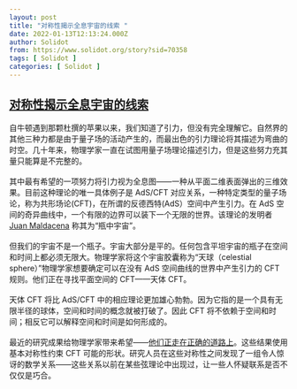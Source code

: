 ```yaml
---
layout: post
title: "对称性揭示全息宇宙的线索 "
date: 2022-01-13T12:13:24.000Z
author: Solidot
from: https://www.solidot.org/story?sid=70358
tags: [ Solidot ]
categories: [ Solidot ]
---
```

<!--1642076004000-->
[对称性揭示全息宇宙的线索](https://www.solidot.org/story?sid=70358)
------

<div>
自牛顿遇到那颗杜撰的苹果以来，我们知道了引力，但没有完全理解它。自然界的其他三种力都是由于量子场的活动产生的，而最出色的引力理论将其描述为弯曲的时空。几十年来，物理学家一直在试图用量子场理论描述引力，但是这些努力充其量只能算是不完整的。<br><br>其中最有希望的一项努力将引力视为全息图——一种从平面二维表面弹出的三维效果。目前这种理论的唯一具体例子是 AdS/CFT 对应关系，一种特定类型的量子场论，称为共形场论(CFT)，在所谓的反德西特(AdS）空间中产生引力。在 AdS 空间的奇异曲线中，一个有限的边界可以装下一个无限的世界。该理论的发明者 <a href="https://www.ias.edu/scholars/maldacena">Juan Maldacena</a> 称其为“瓶中宇宙”。<br><br>但我们的宇宙不是一个瓶子。宇宙大部分是平的。任何包含平坦宇宙的瓶子在空间和时间上都必须无限大。物理学家将这个宇宙胶囊称为“天球（celestial sphere）”物理学家想要确定可以在没有 AdS 空间曲线的世界中产生引力的 CFT 规则。他们正在寻找平面空间的 CFT——天体 CFT。<br><br>天体 CFT 将比 AdS/CFT 中的相应理论更加雄心勃勃。因为它指的是一个具有无限半径的球体，空间和时间的概念就被打破了。因此 CFT 将不依赖于空间和时间；相反它可以解释空间和时间是如何形成的。<br><br>最近的研究成果给物理学家带来希望——<a href="https://www.quantamagazine.org/symmetries-reveal-clues-about-the-holographic-universe-20220112/">他们正走在正确的道路上</a>。这些结果使用基本对称性约束 CFT 可能的形状。研究人员在这些对称性之间发现了一组令人惊讶的数学关系——这些关系以前在某些弦理论中出现过，让一些人怀疑联系是否不仅仅是巧合。
</div>
